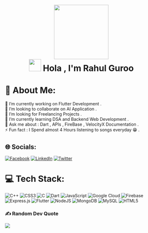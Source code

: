 
<h1  align="center">
<img src="https://user-images.githubusercontent.com/89357402/179109893-5f1488f8-b041-43d8-bc91-068349b8e459.gif" alt=""> <br> </br> 
<img src="https://camo.githubusercontent.com/8bf6f6d78abc81fcf9c49f10649423e73ea44bc248e83aaae8759d401c829a84/68747470733a2f2f70687973696373677572756b756c2e66696c65732e776f726470726573732e636f6d2f323031392f30322f6368617261637465722d312e676966" width="180"><br><img src="https://user-images.githubusercontent.com/89357402/176206087-ad5a9d5a-be7d-4c7d-8f40-790a2cd0e3fc.gif" width="40">
 Hola , I'm Rahul Guroo  </h1> 
 <h1 <br> 💫 About Me: <br> </h1>

🔭 I’m currently working on Flutter Development .<br>👯 I’m looking to collaborate on AI Application .<br>🤝 I’m looking for Freelancing Projects .<br>🌱 I’m currently learning DSA and Backend Web Development .<br>💬 Ask me about : Dart , APIs , FireBase , VelocityX Documentation .<br>⚡ Fun fact : I Spend almost 4 Hours listening to songs everyday 😁 .


## 🌐 Socials:
[![Facebook](https://img.shields.io/badge/Facebook-%231877F2.svg?logo=Facebook&logoColor=white)](https://facebook.com/rahul.guroo.1) [![LinkedIn](https://img.shields.io/badge/LinkedIn-%230077B5.svg?logo=linkedin&logoColor=white)](https://linkedin.com/in/rahul-guroo-53832821a) [![Twitter](https://img.shields.io/badge/Twitter-%231DA1F2.svg?logo=Twitter&logoColor=white)](https://twitter.com/@rahul_guroo) 




# 💻 Tech Stack:
![C++](https://img.shields.io/badge/c++-%2300599C.svg?style=flat-square&logo=c%2B%2B&logoColor=white) ![CSS3](https://img.shields.io/badge/css3-%231572B6.svg?style=flat-square&logo=css3&logoColor=white) ![C](https://img.shields.io/badge/c-%2300599C.svg?style=flat-square&logo=c&logoColor=white) ![Dart](https://img.shields.io/badge/dart-%230175C2.svg?style=flat-square&logo=dart&logoColor=white) ![JavaScript](https://img.shields.io/badge/javascript-%23323330.svg?style=flat-square&logo=javascript&logoColor=%23F7DF1E) ![Google Cloud](https://img.shields.io/badge/Google%20Cloud-%234285F4.svg?style=flat-square&logo=google-cloud&logoColor=white) ![Firebase](https://img.shields.io/badge/firebase-%23039BE5.svg?style=flat-square&logo=firebase) ![Express.js](https://img.shields.io/badge/express.js-%23404d59.svg?style=flat-square&logo=express&logoColor=%2361DAFB) ![Flutter](https://img.shields.io/badge/Flutter-%2302569B.svg?style=flat-square&logo=Flutter&logoColor=white) ![NodeJS](https://img.shields.io/badge/node.js-6DA55F?style=flat-square&logo=node.js&logoColor=white) ![MongoDB](https://img.shields.io/badge/MongoDB-%234ea94b.svg?style=flat-square&logo=mongodb&logoColor=white) ![MySQL](https://img.shields.io/badge/mysql-%2300f.svg?style=flat-square&logo=mysql&logoColor=white) ![HTML5](https://img.shields.io/badge/html5-%23E34F26.svg?style=flat-square&logo=html5&logoColor=white)

### ✍️ Random Dev Quote
![](https://quotes-github-readme.vercel.app/api?type=vetical&theme=radical)

